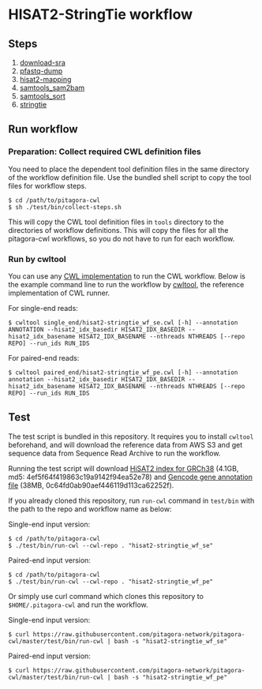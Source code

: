 # HISAT2-StringTie workflow

## Steps

1. [download-sra](/tools/download-sra)
2. [pfastq-dump](/tools/pfastq-dump)
3. [hisat2-mapping](/tools/hisat2/mapping)
4. [samtools_sam2bam](/tools/samtools/sam2bam)
5. [samtools_sort](/tools/samtools/sort)
6. [stringtie](/tools/stringtie)

## Run workflow

### Preparation: Collect required CWL definition files

You need to place the dependent tool definition files in the same directory of the workflow definition file. Use the bundled shell script to copy the tool files for workflow steps.

```
$ cd /path/to/pitagora-cwl
$ sh ./test/bin/collect-steps.sh
```

This will copy the CWL tool definition files in `tools` directory to the directories of workflow definitions. This will copy the files for all the pitagora-cwl workflows, so you do not have to run for each workflow.

### Run by cwltool

You can use any [CWL implementation](https://www.commonwl.org/#Implementations) to run the CWL workflow. Below is the example command line to run the workflow by [cwltool](https://github.com/common-workflow-language/cwltool/), the reference implementation of CWL runner.

For single-end reads:

```
$ cwltool single_end/hisat2-stringtie_wf_se.cwl [-h] --annotation ANNOTATION --hisat2_idx_basedir HISAT2_IDX_BASEDIR --hisat2_idx_basename HISAT2_IDX_BASENAME --nthreads NTHREADS [--repo REPO] --run_ids RUN_IDS
```

For paired-end reads:

```
$ cwltool paired_end/hisat2-stringtie_wf_pe.cwl [-h] --annotation annotation --hisat2_idx_basedir HISAT2_IDX_BASEDIR --hisat2_idx_basename HISAT2_IDX_BASENAME --nthreads NTHREADS [--repo REPO] --run_ids RUN_IDS
```

## Test

The test script is bundled in this repository. It requires you to install `cwltool` beforehand, and will download the reference data from AWS S3 and get sequence data from Sequence Read Archive to run the workflow.

Running the test script will download [HiSAT2 index for GRCh38](https://s3.amazonaws.com/nig-reference/GRCh38/hisat2_index/hisat2_GRCh38.tar.gz) (4.1GB, md5: 4ef5f64f419863c19a9142f94ea52e78) and [Gencode gene annotation file](https://s3.amazonaws.com/nig-reference/GRCh38/gencode_v28_annotation/gencode.v28.annotation.gtf.gz) (38MB, 0c64fd0ab90aef446119d113ca62252f).

If you already cloned this repository, run `run-cwl` command in `test/bin` with the path to the repo and workflow name as below:

Single-end input version:

```
$ cd /path/to/pitagora-cwl
$ ./test/bin/run-cwl --cwl-repo . "hisat2-stringtie_wf_se"
```

Paired-end input version:

```
$ cd /path/to/pitagora-cwl
$ ./test/bin/run-cwl --cwl-repo . "hisat2-stringtie_wf_pe"
```

Or simply use curl command which clones this repository to `$HOME/.pitagora-cwl` and run the workflow.

Single-end input version:

```
$ curl https://raw.githubusercontent.com/pitagora-network/pitagora-cwl/master/test/bin/run-cwl | bash -s "hisat2-stringtie_wf_se"
```

Paired-end input version:

```
$ curl https://raw.githubusercontent.com/pitagora-network/pitagora-cwl/master/test/bin/run-cwl | bash -s "hisat2-stringtie_wf_pe"
```
